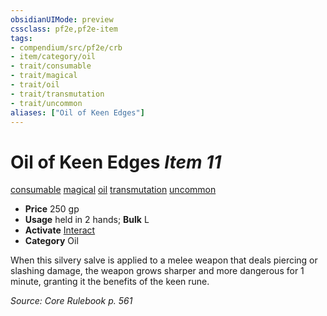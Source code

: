 ```yaml
---
obsidianUIMode: preview
cssclass: pf2e,pf2e-item
tags:
- compendium/src/pf2e/crb
- item/category/oil
- trait/consumable
- trait/magical
- trait/oil
- trait/transmutation
- trait/uncommon
aliases: ["Oil of Keen Edges"]
---
```

# Oil of Keen Edges *Item 11*  
[consumable](../../../rules/traits/consumable.md)  [magical](../../../rules/traits/magical.md)  [oil](../../../rules/traits/oil.md)  [transmutation](../../../rules/traits/transmutation.md)  [uncommon](../../../rules/traits/uncommon.md)  

- **Price** 250 gp
- **Usage** held in 2 hands; **Bulk** L
- **Activate** [Interact](../../../rules/actions/interact.md)
- **Category** Oil

When this silvery salve is applied to a melee weapon that deals piercing or slashing damage, the weapon grows sharper and more dangerous for 1 minute, granting it the benefits of the keen rune.

*Source: Core Rulebook p. 561*